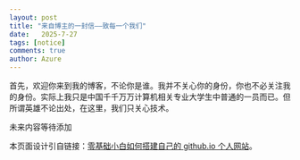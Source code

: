 ```yaml
---
layout: post
title: "来自博主的一封信——致每一个我们"
date:   2025-7-27
tags: [notice]
comments: true
author: Azure
---
```


首先，欢迎你来到我的博客，不论你是谁。我并不关心你的身份，你也不必关注我的身份。实际上我只是中国千千万万计算机相关专业大学生中普通的一员而已。但所谓英雄不论出处，在这里，我们只关心技术。

<!-- more -->

未来内容等待添加

本页面设计引自链接：[零基础小白如何搭建自己的 github.io 个人网站](https://pianfan.github.io/build_own_website/)。

